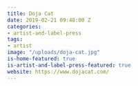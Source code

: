 ```yaml
---
title: Doja Cat
date: 2019-02-21 09:48:00 Z
categories:
- artist-and-label-press
tags:
- artist
image: "/uploads/doja-cat.jpg"
is-home-featured: true
is-artist-and-label-press-featured: true
website: https://www.dojacat.com/
---
```


